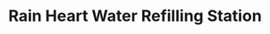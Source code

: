 ---
title: "Rain Heart Water Refilling Station"
url: /quezon-city/rain-heart-water-refilling-station/
shop: water
---